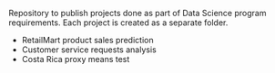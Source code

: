 Repository to publish projects done as part of Data Science program requirements. Each project is created as a separate folder.

* RetailMart product sales prediction
* Customer service requests analysis
* Costa Rica proxy means test

